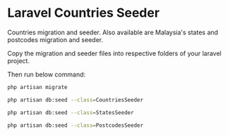 # Laravel Countries Seeder
Countries migration and seeder. Also available are Malaysia's states and postcodes migration and seeder.

Copy the migration and seeder files into respective folders of your laravel project.

Then run below command:
```bash
php artisan migrate

php artisan db:seed --class=CountriesSeeder

php artisan db:seed --class=StatesSeeder

php artisan db:seed --class=PostcodesSeeder
```
